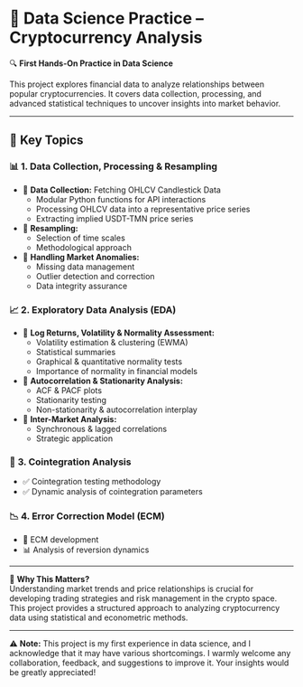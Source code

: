 # 🚀 Data Science Practice – Cryptocurrency Analysis  

🔍 **First Hands-On Practice in Data Science**  

This project explores financial data to analyze relationships between popular cryptocurrencies. It covers data collection, processing, and advanced statistical techniques to uncover insights into market behavior.  

---  

## 📌 Key Topics  

### 📊 **1. Data Collection, Processing & Resampling**  
- 🔹 **Data Collection:** Fetching OHLCV Candlestick Data  
  - Modular Python functions for API interactions  
  - Processing OHLCV data into a representative price series  
  - Extracting implied USDT-TMN price series  
- 🔹 **Resampling:**  
  - Selection of time scales  
  - Methodological approach  
- 🔹 **Handling Market Anomalies:**  
  - Missing data management  
  - Outlier detection and correction  
  - Data integrity assurance  

### 📈 **2. Exploratory Data Analysis (EDA)**  
- 📌 **Log Returns, Volatility & Normality Assessment:**  
  - Volatility estimation & clustering (EWMA)  
  - Statistical summaries  
  - Graphical & quantitative normality tests  
  - Importance of normality in financial models  
- 📌 **Autocorrelation & Stationarity Analysis:**  
  - ACF & PACF plots  
  - Stationarity testing  
  - Non-stationarity & autocorrelation interplay  
- 📌 **Inter-Market Analysis:**  
  - Synchronous & lagged correlations  
  - Strategic application  

### 🔗 **3. Cointegration Analysis**  
- ✅ Cointegration testing methodology  
- ✅ Dynamic analysis of cointegration parameters  

### 📉 **4. Error Correction Model (ECM)**  
- 🔄 ECM development  
- 📊 Analysis of reversion dynamics  

---  

📌 **Why This Matters?**  
Understanding market trends and price relationships is crucial for developing trading strategies and risk management in the crypto space. This project provides a structured approach to analyzing cryptocurrency data using statistical and econometric methods.  

---  

⚠️ **Note:** This project is my first experience in data science, and I acknowledge that it may have various shortcomings. I warmly welcome any collaboration, feedback, and suggestions to improve it. Your insights would be greatly appreciated!
